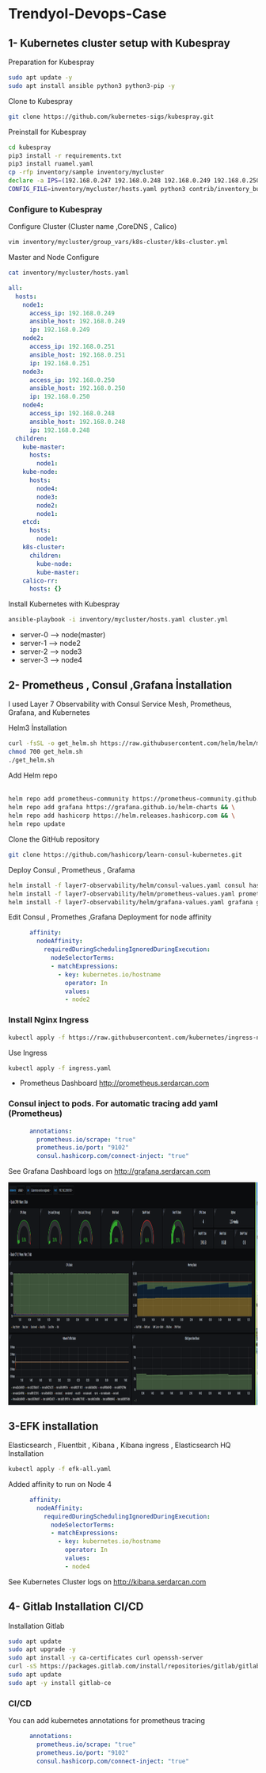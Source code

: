 # Trendyol-Devops-Case

## 1- Kubernetes cluster setup with Kubespray 

Preparation for Kubespray

```bash
sudo apt update -y 
sudo apt install ansible python3 python3-pip -y
```

Clone to Kubespray

```bash
git clone https://github.com/kubernetes-sigs/kubespray.git
```
Preinstall for Kubespray

```bash
cd kubespray
pip3 install -r requirements.txt 
pip3 install ruamel.yaml
cp -rfp inventory/sample inventory/mycluster
declare -a IPS=(192.168.0.247 192.168.0.248 192.168.0.249 192.168.0.250)
CONFIG_FILE=inventory/mycluster/hosts.yaml python3 contrib/inventory_builder/inventory.py ${IPS[@]}
```


### Configure to Kubespray

Configure Cluster (Cluster name ,CoreDNS , Calico)
```bash
vim inventory/mycluster/group_vars/k8s-cluster/k8s-cluster.yml
```

Master and Node Configure
```bash
cat inventory/mycluster/hosts.yaml
```

```yaml
all:
  hosts:
    node1:
      access_ip: 192.168.0.249
      ansible_host: 192.168.0.249
      ip: 192.168.0.249
    node2:
      access_ip: 192.168.0.251
      ansible_host: 192.168.0.251
      ip: 192.168.0.251
    node3:
      access_ip: 192.168.0.250
      ansible_host: 192.168.0.250
      ip: 192.168.0.250
    node4:
      access_ip: 192.168.0.248
      ansible_host: 192.168.0.248
      ip: 192.168.0.248
  children:
    kube-master:
      hosts:
        node1:
    kube-node:
      hosts:
        node4:
        node3:
        node2:
        node1:
    etcd:
      hosts:
        node1:
    k8s-cluster:
      children:
        kube-node:
        kube-master:
    calico-rr:
      hosts: {}
```

Install Kubernetes with Kubespray

```bash
ansible-playbook -i inventory/mycluster/hosts.yaml cluster.yml
```

* server-0 --> node(master)
* server-1 --> node2
* server-2 --> node3
* server-3 --> node4

## 2- Prometheus , Consul ,Grafana  İnstallation

I used Layer 7 Observability with Consul Service Mesh, Prometheus, Grafana, and Kubernetes

Helm3 İnstallation

```bash
curl -fsSL -o get_helm.sh https://raw.githubusercontent.com/helm/helm/master/scripts/get-helm-3
chmod 700 get_helm.sh
./get_helm.sh
```
Add Helm repo

```bash

helm repo add prometheus-community https://prometheus-community.github.io/helm-charts && \
helm repo add grafana https://grafana.github.io/helm-charts && \
helm repo add hashicorp https://helm.releases.hashicorp.com && \
helm repo update

```
Clone the GitHub repository

```bash
git clone https://github.com/hashicorp/learn-consul-kubernetes.git
```

Deploy Consul , Prometheus , Grafama

```bash
helm install -f layer7-observability/helm/consul-values.yaml consul hashicorp/consul --version "0.27.0" --wait
helm install -f layer7-observability/helm/prometheus-values.yaml prometheus prometheus-community/prometheus --version "11.7.0" --wait
helm install -f layer7-observability/helm/grafana-values.yaml grafana grafana/grafana --version "5.3.6" --wait
```
Edit Consul , Promethes ,Grafana Deployment for node affinity

```yaml
      affinity:
        nodeAffinity:
          requiredDuringSchedulingIgnoredDuringExecution:
            nodeSelectorTerms:
            - matchExpressions:
              - key: kubernetes.io/hostname
                operator: In
                values:
                - node2              
```

### Install Nginx Ingress

```bash
kubectl apply -f https://raw.githubusercontent.com/kubernetes/ingress-nginx/controller-v0.43.0/deploy/static/provider/cloud/deploy.yaml
```

Use Ingress
```bash
kubectl apply -f ingress.yaml
```
* Prometheus Dashboard
http://prometheus.serdarcan.com


### Consul inject to pods. For automatic tracing add yaml (Prometheus)

```yaml
      annotations:
        prometheus.io/scrape: "true"
        prometheus.io/port: "9102"
        consul.hashicorp.com/connect-inject: "true"
```

See Grafana Dashboard logs on http://grafana.serdarcan.com  

<img align="center" width="750" height="450" src="https://github.com/serdarcanbigdereli/Trendyol-Devops-Case/blob/main/grafana.PNG">


## 3-EFK installation 

Elasticsearch , Fluentbit , Kibana , Kibana ingress , Elasticsearch HQ  Installation

```bash
kubectl apply -f efk-all.yaml
```

Added affinity to run on Node 4 

```yaml
      affinity:
        nodeAffinity:
          requiredDuringSchedulingIgnoredDuringExecution:
            nodeSelectorTerms:
            - matchExpressions:
              - key: kubernetes.io/hostname
                operator: In
                values:
                - node4              
```

See Kubernetes Cluster logs on http://kibana.serdarcan.com



## 4- Gitlab Installation CI/CD

Installation Gitlab

```bash
sudo apt update
sudo apt upgrade -y
sudo apt install -y ca-certificates curl openssh-server
curl -sS https://packages.gitlab.com/install/repositories/gitlab/gitlab-ce/script.deb.sh | sudo bash
sudo apt update
sudo apt -y install gitlab-ce
```

### CI/CD

You can add kubernetes annotations for prometheus tracing

```yaml
      annotations:
        prometheus.io/scrape: "true"
        prometheus.io/port: "9102"
        consul.hashicorp.com/connect-inject: "true"
```